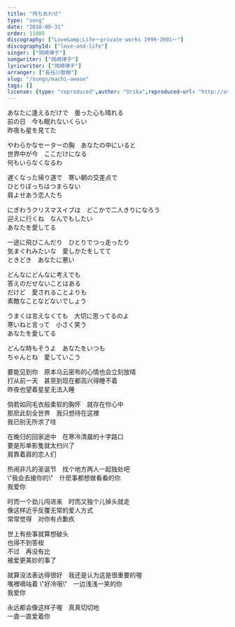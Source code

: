```yaml
---
title: "待ちあわせ"
type: "song"
date: "2010-08-31"
order: 11005
discography: ["Love&amp;Life〜private works 1999-2001〜"]
discographyId: ["love-and-life"]
singer: ["岡崎律子"]
songwriter: ["岡崎律子"]
lyricwriter: ["岡崎律子"]
arranger: ["長谷川智樹"]
slug: "/songs/machi-awase"
tags: []
license: {type: "reproduced",author: "Orika",reproduced-url: "http://orikamushi.myweb.hinet.net/",reproduced-website: "織歌蟲網站"}
---
```


あなたに逢えるだけで　曇った心も晴れる   
前の日　今も眠れないくらい   
昨夜も星を見てた   
  
やわらかなセーターの胸　あなたの中にいると   
世界中が今　ここだけになる   
何もいらなくなるわ   
  
遅くなった帰り道で　寒い朝の交差点で   
ひとりぼっちはつまらない   
肩よせあう恋人たち   
  
にぎわうクリスマスイブは　どこかで二人きりになろう   
迎えに行くね　なんでもしたい   
あなたを愛してる   
  
一途に飛びこんだり　ひとりでつっ走ったり   
気まぐれみたいな　愛しかたをしてて   
ときどき　あなたに悪い   
  
どんなにどんなに考えでも   
答えのだせないことはある   
だけど　愛されることよりも   
素敵なことなどないでしょう   
  
うまくは言えなくても　大切に思ってるのよ   
寒いねと言って　小さく笑う   
あなたを愛してる   
  
どんな時もそうよ　あなたをいつも   
ちゃんとね　愛していこう  
  
  <!-- 翻译 -->

要能见到你　原本乌云密布的心情也会立刻放晴   
打从前一天　甚至到现在都高兴得睡不着   
昨夜也望着星星无法入睡   
  
倘若如同毛衣般柔软的胸怀　就存在你心中   
那麽此刻全世界　我只想待在这裡   
我已别无所求了哇   
  
在晚归的回家途中　在寒冷清晨的十字路口   
要是形单影隻就太扫兴了   
肩靠着肩的恋人们   
  
热闹非凡的圣诞节　找个地方两人一起独处吧   
\\"我会去接你的\\"　什麽事都想做看看的你   
我爱你   
  
时而一个劲儿闯进来　时而又独个儿掉头就走   
像这样近乎反覆无常的爱人方式   
常常觉得　对你有点歉疚   
  
世上有些事就算想破头   
也得不到答桉   
不过　再没有比   
被爱更美妙的事了   
  
就算没法表达得很好　我还是认为这是很重要的喔   
嘴裡嘀咕着 \\"好冷哦\\"　一边浅浅一笑的你   
我爱你   
  
永远都会像这样子喔　真真切切地   
一直一直爱着你
